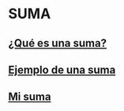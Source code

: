# **SUMA**

## [¿Qué es una suma?](https://github.com/Fcerey/suma/blob/44913a74efe06ad7545c6ffbd33c69aaec7fd5dc/Tarea%202.pdf)
## [Ejemplo de una suma](https://github.com/Fcerey/suma/blob/fd1302a81a32c7cc140525cd3d6d8a476e3890c6/Tarea%203.pdf)
## [Mi suma](https://github.com/Fcerey/suma/blob/d44cbb436a72970bc235d2431a5474d6d6b8e222/%20SUMA.pdf)
